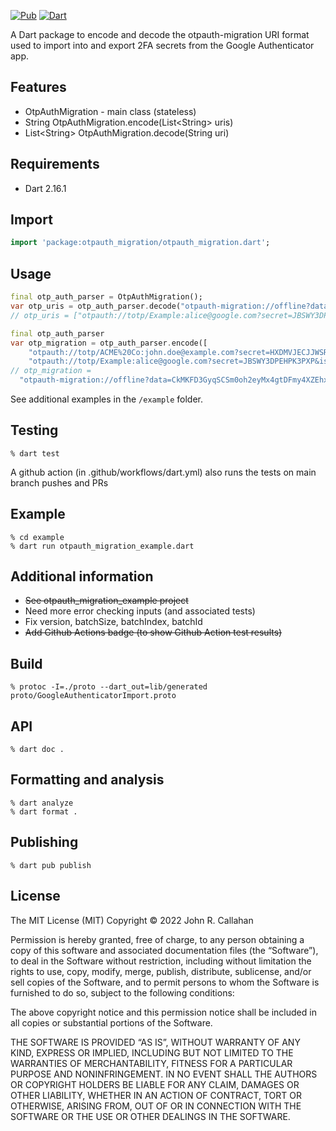 [![Pub](https://img.shields.io/pub/v/otpauth_migration.svg)](https://pub.dev/packages/otpauth_migration)
[![Dart](https://github.com/johncallahan/otpauth_migration/actions/workflows/dart.yml/badge.svg)](https://github.com/johncallahan/otpauth_migration/actions/workflows/dart.yml)

A Dart package to encode and decode the otpauth-migration URI format used to import into and export 2FA secrets from the Google Authenticator app.

## Features

* OtpAuthMigration - main class (stateless)
* String OtpAuthMigration.encode(List\<String\> uris)
* List\<String\> OtpAuthMigration.decode(String uri)

## Requirements

* Dart 2.16.1

## Import

```dart
import 'package:otpauth_migration/otpauth_migration.dart';
```

## Usage

```dart
final otp_auth_parser = OtpAuthMigration();
var otp_uris = otp_auth_parser.decode("otpauth-migration://offline?data=CjEKCkhlbGxvId6tvu8SGEV4YW1wbGU6YWxpY2VAZ29vZ2xlLmNvbRoHRXhhbXBsZTAC"));
// otp_uris = ["otpauth://totp/Example:alice@google.com?secret=JBSWY3DPEHPK3PXP&issuer=Example"]);
```

```dart
final otp_auth_parser
var otp_migration = otp_auth_parser.encode([
    "otpauth://totp/ACME%20Co:john.doe@example.com?secret=HXDMVJECJJWSRB3HWIZR4IFUGFTMXBOZ&issuer=ACME+Co",
    "otpauth://totp/Example:alice@google.com?secret=JBSWY3DPEHPK3PXP&issuer=Example"]);
// otp_migration =
  "otpauth-migration://offline?data=CkMKFD3GyqSCSm0oh2eyMx4gtDFmy4XZEhxBQ01FIENvOmpvaG4uZG9lQGV4YW1wbGUuY29tGgdBQ01FIENvIAEoATACCjUKCkhlbGxvId6tvu8SGEV4YW1wbGU6YWxpY2VAZ29vZ2xlLmNvbRoHRXhhbXBsZSABKAEwAhABGAEgACjn4Pv4Ag==");
```

See additional examples in the `/example` folder.

## Testing

```shell
% dart test
```

A github action (in .github/workflows/dart.yml) also runs the tests on main branch pushes and PRs

## Example

```shell
% cd example
% dart run otpauth_migration_example.dart
```

## Additional information

* ~~See otpauth_migration_example project~~
* Need more error checking inputs (and associated tests)
* Fix version, batchSize, batchIndex, batchId
* ~~Add Github Actions badge (to show Github Action test results)~~

## Build

```shell
% protoc -I=./proto --dart_out=lib/generated proto/GoogleAuthenticatorImport.proto
```

## API

```shell
% dart doc .
```

## Formatting and analysis

```shell
% dart analyze
% dart format .
```

## Publishing

```shell
% dart pub publish
```

## License

The MIT License (MIT)
Copyright © 2022 John R. Callahan

Permission is hereby granted, free of charge, to any person obtaining a copy of this software and associated documentation files (the “Software”), to deal in the Software without restriction, including without limitation the rights to use, copy, modify, merge, publish, distribute, sublicense, and/or sell copies of the Software, and to permit persons to whom the Software is furnished to do so, subject to the following conditions:

The above copyright notice and this permission notice shall be included in all copies or substantial portions of the Software.

THE SOFTWARE IS PROVIDED “AS IS”, WITHOUT WARRANTY OF ANY KIND, EXPRESS OR IMPLIED, INCLUDING BUT NOT LIMITED TO THE WARRANTIES OF MERCHANTABILITY, FITNESS FOR A PARTICULAR PURPOSE AND NONINFRINGEMENT. IN NO EVENT SHALL THE AUTHORS OR COPYRIGHT HOLDERS BE LIABLE FOR ANY CLAIM, DAMAGES OR OTHER LIABILITY, WHETHER IN AN ACTION OF CONTRACT, TORT OR OTHERWISE, ARISING FROM, OUT OF OR IN CONNECTION WITH THE SOFTWARE OR THE USE OR OTHER DEALINGS IN THE SOFTWARE.
